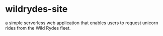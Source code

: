 # wildrydes-site
a simple serverless web application that enables users to request unicorn rides from the Wild Rydes fleet. 
